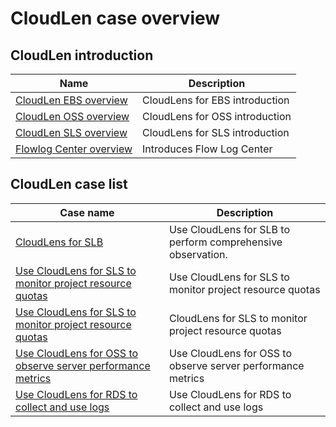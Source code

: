 # CloudLen case overview

## CloudLen introduction

| Name                                         | Description                    |
| -- | -- |
| [CloudLen EBS overview](./ebsintro.md)       | CloudLens for EBS introduction |
| [CloudLen OSS overview](./ossintro.md)       | CloudLens for OSS introduction |
| [CloudLen SLS overview](./slslenintro.md)    | CloudLens for SLS introduction |
| [Flowlog Center overview](./flowlogintro.md) | Introduces Flow Log Center     |

## CloudLen case list

| Case name                                                                     | Description                                                 |
| -- | -- |
| [CloudLens for SLB](./slb.md) | Use CloudLens for SLB to perform comprehensive observation. |
| [Use CloudLens for SLS to monitor project resource quotas](./slsquota.md)     |Use CloudLens for SLS to monitor project resource quotas |
| [Use CloudLens for SLS to monitor project resource quotas](./slsquota.md) | CloudLens for SLS to monitor project resource quotas |
| [Use CloudLens for OSS to observe server performance metrics](./ossaccess.md) | Use CloudLens for OSS to observe server performance metrics |
| [Use CloudLens for RDS to collect and use logs](./rds.md)                     | Use CloudLens for RDS to collect and use logs               |
